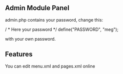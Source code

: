 <h2>Admin Module Panel</h2>

admin.php contains your password, change this:

/	* Here your password */
	define("PASSWORD", "meg");

with your own password.

<h2>Features</h2>
You can edit menu.xml and pages.xml online
